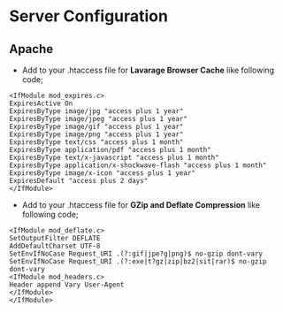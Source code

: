 # Server Configuration

## Apache
- Add to your .htaccess file for **Lavarage Browser Cache** like following code;
```
<IfModule mod_expires.c>
ExpiresActive On
ExpiresByType image/jpg "access plus 1 year"
ExpiresByType image/jpeg "access plus 1 year"
ExpiresByType image/gif "access plus 1 year"
ExpiresByType image/png "access plus 1 year"
ExpiresByType text/css "access plus 1 month"
ExpiresByType application/pdf "access plus 1 month"
ExpiresByType text/x-javascript "access plus 1 month"
ExpiresByType application/x-shockwave-flash "access plus 1 month"
ExpiresByType image/x-icon "access plus 1 year"
ExpiresDefault "access plus 2 days"
</IfModule>
```
- Add to your .htaccess file for **GZip and Deflate Compression** like following code;
```
<IfModule mod_deflate.c>
SetOutputFilter DEFLATE
AddDefaultCharset UTF-8
SetEnvIfNoCase Request_URI .(?:gif|jpe?g|png)$ no-gzip dont-vary
SetEnvIfNoCase Request_URI .(?:exe|t?gz|zip|bz2|sit|rar)$ no-gzip dont-vary
<IfModule mod_headers.c>
Header append Vary User-Agent
</IfModule>
</IfModule>
```